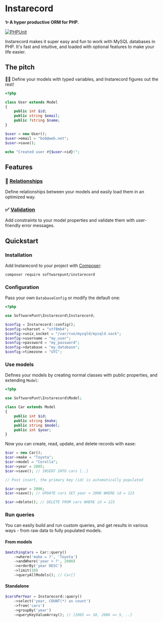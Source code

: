 # Instarecord
**✨ A hyper productive ORM for PHP.**

[![PHPUnit](https://github.com/SoftwarePunt/instarecord/actions/workflows/phpunit.yml/badge.svg)](https://github.com/SoftwarePunt/instarecord/actions/workflows/phpunit.yml)

Instarecord makes it super easy and fun to work with MySQL databases in PHP. It's fast and intuitive, and loaded with optional features to make your life easier.

## The pitch
🧙‍♂️ Define your models with typed variables, and Instarecord figures out the rest!

```php
<?php

class User extends Model
{
    public int $id;
    public string $email;
    public ?string $name;
}

$user = new User();
$user->email = "bob@web.net";
$user->save(); 

echo "Created user #{$user->id}!";
```

## Features

### 🤝 [Relationships](./docs/Relationships.md)
Define relationships between your models and easily load them in an optimized way.

### ✅ [Validation](./docs/Validation.md)
Add constraints to your model properties and validate them with user-friendly error messages. 

## Quickstart

### Installation
Add Instarecord to your project with [Composer](https://getcomposer.org/):

```bash
composer require softwarepunt/instarecord
```

### Configuration
Pass your own `DatabaseConfig` or modify the default one:

```php
<?php

use SoftwarePunt\Instarecord\Instarecord;

$config = Instarecord::config();
$config->charset = "utf8mb4";
$config->unix_socket = "/var/run/mysqld/mysqld.sock";
$config->username = "my_user";
$config->password = "my_password";
$config->database = "my_database";
$config->timezone = "UTC";
```  

### Use models
Defines your models by creating normal classes with public properties, and extending `Model`:

```php
<?php

use SoftwarePunt\Instarecord\Model;

class Car extends Model
{
    public int $id;
    public string $make;
    public string $model;
    public int $year;
}
```

Now you can create, read, update, and delete records with ease:

```php
$car = new Car();
$car->make = "Toyota";
$car->model = "Corolla";
$car->year = 2005;
$car->save(); // INSERT INTO cars [..]

// Post insert, the primary key (id) is automatically populated

$car->year = 2006;
$car->save(); // UPDATE cars SET year = 2006 WHERE id = 123

$car->delete(); // DELETE FROM cars WHERE id = 123
```

### Run queries
You can easily build and run custom queries, and get results in various ways - from raw data to fully populated models.

#### From models
```php
$matchingCars = Car::query()
    ->where('make = ?', 'Toyota')
    ->andWhere('year > ?', 2000)
    ->orderBy('year DESC')
    ->limit(10)
    ->queryAllModels(); // Car[]
```

#### Standalone

```php
$carsPerYear = Instarecord::query()
    ->select('year, COUNT(*) as count')
    ->from('cars')
    ->groupBy('year')
    ->queryKeyValueArray(); // [2005 => 10, 2006 => 5, ..]
```